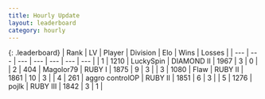 ```yaml
---
title: Hourly Update
layout: leaderboard
category: hourly
---
```


{: .leaderboard}
| Rank | LV | Player | Division | Elo | Wins | Losses |
| --- | --- | --- | --- | --- | --- | --- |
| <span data-change="0">1</span> | 1210 | <span title="ID: 498412">LuckySpin</span> | DIAMOND II | <span data-change="0">1967</span> | <span data-change="0">3</span> | <span data-change="0">0</span> |
| <span data-change="1">2</span> | 404 | <span title="ID: 633660">Magolor79</span> | RUBY I | <span data-change="65">1875</span> | <span data-change="8">9</span> | <span data-change="3">3</span> |
| <span data-change="3">3</span> | 1080 | <span title="ID: 229845">Flaw</span> | RUBY II | <span data-change="73">1861</span> | <span data-change="7">10</span> | <span data-change="2">3</span> |
| <span data-change="-2">4</span> | 261 | <span title="ID: 629691">aggro controlOP</span> | RUBY II | <span data-change="8">1851</span> | <span data-change="3">6</span> | <span data-change="2">3</span> |
| <span data-change="-">5</span> | 1276 | <span title="ID: 4783">pojlk</span> | RUBY III | <span data-change="-">1842</span> | <span data-change="-">3</span> | <span data-change="-">1</span> |